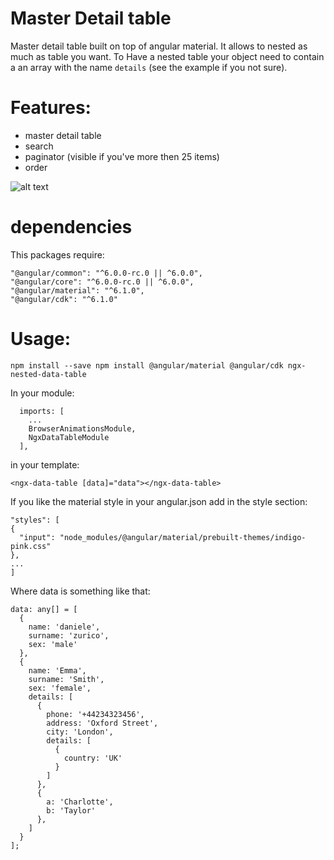 # Master Detail table
Master detail table built on top of angular material. It allows to nested as much as table you want. 
To Have a nested table your object need to contain a an array with the name `details` (see the example if you not sure).

# Features:
- master detail table 
- search
- paginator (visible if you've more then 25 items)
- order


![alt text](https://raw.githubusercontent.com/daniele-zurico/ngx-nested-data-table/master/master-detail.jpg)

# dependencies
This packages require:

```
"@angular/common": "^6.0.0-rc.0 || ^6.0.0",
"@angular/core": "^6.0.0-rc.0 || ^6.0.0",
"@angular/material": "^6.1.0",
"@angular/cdk": "^6.1.0"
```


# Usage:
```
npm install --save npm install @angular/material @angular/cdk ngx-nested-data-table
```
In your module:
```
  imports: [
    ...
    BrowserAnimationsModule,
    NgxDataTableModule
  ],
```
in your template:
```
<ngx-data-table [data]="data"></ngx-data-table>
```
If you like the material style in your angular.json add in the style section:
```
"styles": [
{
  "input": "node_modules/@angular/material/prebuilt-themes/indigo-pink.css"
},
...
]
```

Where data is something like that:
```
data: any[] = [
  {
    name: 'daniele',
    surname: 'zurico',
    sex: 'male'
  },
  {
    name: 'Emma',
    surname: 'Smith',
    sex: 'female',
    details: [
      {
        phone: '+44234323456',
        address: 'Oxford Street',
        city: 'London',
        details: [
          {
            country: 'UK'
          }
        ]
      },
      {
        a: 'Charlotte',
        b: 'Taylor'
      },
    ]
  }
];
```
